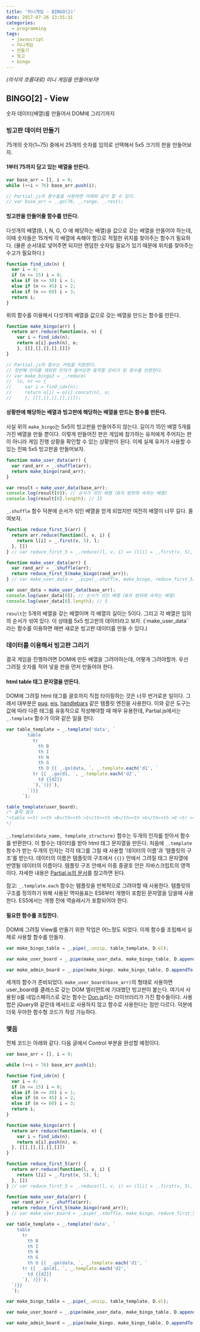 ```yaml
---
title: '미니게임 - BINGO(2)'
date: 2017-07-26 13:55:31
categories:
  - programming
tags:
  - javascript
  - 미니게임
  - 만들기
  - 빙고
  - bingo
---
```

_(의식의 흐름대로) 미니 게임을 만들어보자!_

## BINGO[2] - View
숫자 데이터(배열)를 만들어서 DOM에 그리기까지

### 빙고판 데이터 만들기
75개의 숫자(1~75) 중에서 25개의 숫자를 임의로 선택해서 5x5 크기의 판을 만들어보자.

#### 1부터 75까지 담고 있는 배열을 만든다.

```javascript
var base_arr = [], i = 0;
while (++i < 76) base_arr.push(i);

// Partial.js의 함수들을 사용하면 아래와 같이 할 수 있다.
// var base_arr = _.go(76, _.range, _.rest);
```

#### 빙고판을 만들어줄 함수를 만든다.
다섯개의 배열(B, I, N, G, O 에 해당하는 배열)을 값으로 갖는 배열을 만들어야 하는데, 이때 숫자들은 15개씩 각 배열에 속해야 함으로 적절한 위치를 찾아주는 함수가 필요하다. (물론 순서대로 넣어주면 되지만 랜덤한 숫자일 필요가 있기 때문에 위치를 찾아주는 수고가 필요하다.)

```javascript
function find_idx(n) {
  var i = 4;
  if (n <= 15) i = 0;
  else if (n <= 30) i = 1;
  else if (n <= 45) i = 2;
  else if (n <= 60) i = 3;
  return i;
}
```
위의 함수를 이용해서 다섯개의 배열을 값으로 갖는 배열을 만드는 함수를 만든다.

```javascript
function make_bingo(arr) {
  return arr.reduce(function(o, n) {
    var i = find_idx(n);
    return o[i].push(n), o;
    }, [[],[],[],[],[]])
}

// Partial.js의 함수는 커링을 지원한다. 
// 첫번째 인자를 제외한 인자가 들어오면 동작할 준비가 된 함수를 반환한다.
// var make_bingo2 = _.reduce(
//  (o, n) => {
//     var i = find_idx(n);
//     return o[i] = o[i].concat(n), o;
//     }, [[],[],[],[],[]]);
```

#### 상황판에 해당하는 배열과 빙고판에 해당하는 배열을 만드는 함수를 만든다.
사실 위의 `make_bingo`는 5x5의 빙고판을 만들어주지 않는다. 길이가 15인 배열 5개를 가진 배열을 만들 뿐이다. 이렇게 만들어진 판은 게임에 참가하는 유저에게 주어지는 판이 아니라 게임 진행 상황을 확인할 수 있는 상황판이 된다. 이제 실제 유저가 사용할 수 있는 진짜 5x5 빙고판을 만들어보자.

```javascript
function make_user_data(arr) {
  var rand_arr = _.shuffle(arr);
  return make_bingo(rand_arr);
}

var result = make_user_data(base_arr);
console.log(result[0]); // 순서가 섞인 배열 (B의 범위에 속하는 배열)
console.log(result[0].length); // 15
```
`_.shuffle` 함수 덕분에 순서가 섞인 배열을 얻게 되었지만 여전히 배열이 너무 길다. 줄여보자.

```javascript
function reduce_first_5(arr) {
  return arr.reduce(function(l, v, i) {
    return l[i] = _.first(v, 5), l;
  }, [])
} // var reduce_first_5 = _.reduce((l, v, i) => (l[i] = _.first(v, 5), l), []);

function make_user_data(arr) {
  var rand_arr = _.shuffle(arr);
  return reduce_first_5(make_bingo(rand_arr));
} // var make_user_data = _.pipe(_.shuffle, make_bingo, reduce_first_5);

var user_data = make_user_data(base_arr);
console.log(user_data[0]); // 순서가 섞인 배열 (B의 범위에 속하는 배열)
console.log(user_data[0].length); // 5
```
`result`는 5개의 배열을 갖는 배열이며 각 배열의 길이는 5이다. 그리고 각 배열은 임의의 순서가 섞여 있다. 이 상태를 5x5 빙고판의 데이터라고 보자. (`make_user_data``라는 함수를 이용하면 매번 새로운 빙고판 데이터를 만들 수 있다.)


### 데이터를 이용해서 빙고판 그리기
결국 게임을 진행하려면 DOM에 만든 배열을 그려야하는데, 어떻게 그려야할까. 우선 그려질 숫자를 적어 넣을 판을 먼저 만들어야 한다.

#### html table 태그 문자열을 만든다.
DOM에 그려질 html 태그를 괄호까지 직접 타이핑하는 것은 너무 번거로운 일이다. 그래서 대부분은 [pug](https://pugjs.org/api/getting-started.html), [ejs](http://www.embeddedjs.com/), [handlebars](http://handlebarsjs.com/) 같은 템플릿 엔진을 사용한다. 이와 같은 도구는 값에 따라 다른 태그를 유동적으로 작성해야할 때 매우 유용한데, Partial.js에서는 `_.template` 함수가 이와 같은 일을 한다. 

```javascript
var table_template = _.template('data', `
        table 
          tr
            th B
            th I
            th N
            th G
            th O {{ _.go(data, `, _.template.each('d1', `
          tr {{ _.go(d1, `, _.template.each('d2',`
            td {{d2}}
          `),`)}}`),
        `)}}
      `);

table_template(user_board);
/* 출력 결과
"<table ><tr ><th >B</th><th >I</th><th >N</th><th >G</th><th >O <tr ><td >10</td><td >7</td><td >5</td><td >4</td><td >8</td></tr><tr ><td >28</td><td >20</td><td >30</td><td >16</td><td >26</td></tr><tr ><td >33</td><td >41</td><td >45</td><td >42</td><td >32</td></tr><tr ><td >47</td><td >59</td><td >50</td><td >51</td><td >52</td></tr><tr ><td >65</td><td >67</td><td >68</td><td >69</td><td >63</td></tr></th></tr></table>"
*/
```
`_.template(data_name, template_structure)` 함수는 두개의 인자를 받아서 함수를 반환한다. 이 함수는 데이터를 받아 html 태그 문자열을 만든다. 처음에 `_.template` 함수가 받는 두개의 인자는 각각 태그를 그릴 때 사용할 '데이터의 이름'과 '템플릿의 구조'를 받는다. 데이터의 이름은 템플릿의 구조에서 <code>&#123;&#123;&#125;&#125;</code> 안에서 그려질 태그 문자열에 반영될 데이터의 이름이다. 템플릿 구조 안에서 이중 중괄호 안은 자바스크립트의 영역이다. 자세한 내용은 [Partial.js의 문서](https://marpple.github.io/partial.js/#함수-스타일의-템플릿-함수)를 참고하면 된다.

참고: `_.template.each` 함수는 템플릿을 반복적으로 그려야할 때 사용한다. 템플릿의 구조를 정의하기 위해 사용된 역따옴표는 ES6부터 개행이 포함된 문자열을 담을때 사용한다. ES5에서는 개행 전에 역슬래시가 포함되어야 한다.

#### 필요한 함수를 조립한다.
DOM에 그려질 View를 만들기 위한 작업은 어느정도 되었다. 이제 함수를 조립해서 실제로 사용할 함수를 만들자.

```javascript
var make_bingo_table = _.pipe(_.unzip, table_template, D.el);

var make_user_board = _.pipe(make_user_data, make_bingo_table, D.appendTo('.user_board'));

var make_admin_board = _.pipe(make_bingo, make_bingo_table, D.appendTo('.admin_board'));
```
세개의 함수가 준비되었다. `make_user_board(base_arr)`의 형태로 사용하면 user_board를 클래스로 갖는 DOM 엘리먼트에 기대했던 빙고판이 붙는다. 여기서 사용된 `D`를 네임스페이스로 갖는 함수는 [Don.js](https://rawgit.com/joeunha/bingo/master/docs/js/don.js)라는 라이브러리가 가진 함수들이다. 사용법은 jQuery와 같은데 메서드로 사용하지 않고 함수로 사용한다는 점만 다르다. 덕분에 더욱 우아한 함수형 코드가 작성 가능하다. 


### 맺음
전체 코드는 아래와 같다. 다음 글에서 Control 부분을 완성할 예정이다.

```javascript
var base_arr = [], i = 0;

while (++i < 76) base_arr.push(i);

function find_idx(n) {
  var i = 4;
  if (n <= 15) i = 0;
  else if (n <= 30) i = 1;
  else if (n <= 45) i = 2;
  else if (n <= 60) i = 3;
  return i;
}

function make_bingo(arr) {
  return arr.reduce(function(o, n) {
    var i = find_idx(n);
    return o[i].push(n), o;
  }, [[],[],[],[],[]])
}

function reduce_first_5(arr) {
  return arr.reduce(function(l, v, i) {
    return l[i] = _.first(v, 5), l;
  }, [])
} // var reduce_first_5 = _.reduce((l, v, i) => (l[i] = _.first(v, 5), l), []);

function make_user_data(arr) {
  var rand_arr = _.shuffle(arr);
  return reduce_first_5(make_bingo(rand_arr));
} // var make_user_board = _.pipe(_.shuffle, make_bingo, reduce_first_5);

var table_template = _.template('data', `
    table
      tr
        th B
        th I
        th N
        th G
        th O {{ _.go(data, `, _.template.each('d1', `
      tr {{ _.go(d1, `, _.template.each('d2',`
        td {{d2}}
      `),`)}}`),
  `)}}
  `);

var make_bingo_table = _.pipe(_.unzip, table_template, D.el);

var make_user_board = _.pipe(make_user_data, make_bingo_table, D.appendTo('.user_board'));

var make_admin_board = _.pipe(make_bingo, make_bingo_table, D.appendTo('.admin_board'));
```